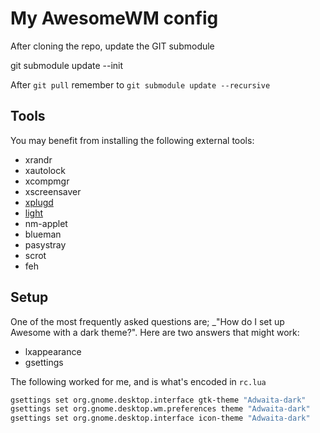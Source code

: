 My AwesomeWM config
===================

After cloning the repo, update the GIT submodule

   git submodule update --init

After `git pull` remember to `git submodule update --recursive`


Tools
-----

You may benefit from installing the following external tools:

- xrandr
- xautolock
- xcompmgr
- xscreensaver
- [xplugd][]
- [light][]
- nm-applet
- blueman
- pasystray
- scrot
- feh


Setup
-----

One of the most frequently asked questions are; _"How do I set up
Awesome with a dark theme?".  Here are two answers that might work:

 - lxappearance
 - gsettings

The following worked for me, and is what's encoded in `rc.lua`

```sh
gsettings set org.gnome.desktop.interface gtk-theme "Adwaita-dark"
gsettings set org.gnome.desktop.wm.preferences theme "Adwaita-dark"
gsettings set org.gnome.desktop.interface icon-theme "Adwaita-dark"
```

[xplugd]: https://github.com/troglobit/xplugd
[light]:  https://github.com/haikarainen/light
